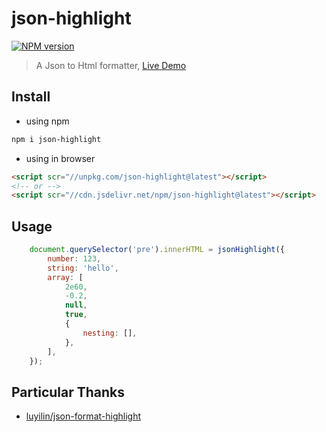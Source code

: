 # json-highlight
[![NPM version](https://img.shields.io/npm/v/json-highlight.svg)](https://npmjs.org/package/json-highlight)
> A Json to Html formatter, [Live Demo](https://bowencool.github.io/json-highlight/)

## Install
 - using npm
``` bash
npm i json-highlight
```
 - using in browser
``` html
<script scr="//unpkg.com/json-highlight@latest"></script>
<!-- or -->
<script scr="//cdn.jsdelivr.net/npm/json-highlight@latest"></script>
```

## Usage
``` js
	document.querySelector('pre').innerHTML = jsonHighlight({
		number: 123,
		string: 'hello',
		array: [
			2e60,
			-0.2,
			null,
			true,
			{
				nesting: [],
			},
		],
	});
```

## Particular Thanks

- [luyilin/json-format-highlight](https://github.com/luyilin/json-format-highlight)
